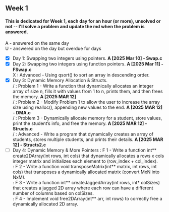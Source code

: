 ## Week 1
#### This is dedicated for Week 1, each day for an hour (or more), unsolved or not -- I'll solve a problem and update the md when the problem is answered. <br />
A - answered on the same day <br />
U - answered on the day but overdue for days <br />

- [x] Day 1: Swapping two integers using pointers. <b> A [2025 Mar 10] - Swap.c </b>
- [x] Day 2: Swapping two integers using function pointers. <b> A [2025 Mar 11] - FSwap.c </b><br />
        X : Advanced - Using qsort() to sort an array in descending order.
- [x] Day 3: Dynamic Memory Allocation & Structs. <br />
        / : Problem 1 - Write a function that dynamically allocates an integer array of size n, fills it with values from 1 to n, prints them, and then frees the memory. <b> A [2025 MAR 12] </b> <br />
        / : Problem 2 - Modify Problem 1 to allow the user to increase the array size using realloc(), appending new values to the end. <b> A [2025 MAR 12] - DMA.c </b><br /> 
        / : Problem 3 - Dynamically allocate memory for a student, store values, print the student’s info, and free the memory. <b> A [2025 MAR 12] - Structs.c </b><br />
        / : Advanced - Write a program that dynamically creates an array of students, stores multiple students, and prints their details. <b> A [2025 MAR 12] - Structs2.c </b> <br />
- [ ] Day 4: Dynamic Memory & More Pointers
          : F 1 - Write a function int** create2DArray(int rows, int cols) that dynamically allocates a rows x cols integer matrix and initializes each element to (row_index + col_index). <br />
          : F 2 - Write a function void transposeMatrix(int** matrix, int rows, int cols) that transposes a dynamically allocated matrix (convert MxN into NxM). <br />
          : F 3 - Write a function int** createJaggedArray(int rows, int* colSizes) that creates a jagged 2D array where each row can have a different number of columns based on colSizes. <br />
          : F 4 - Implement void free2DArray(int** arr, int rows) to correctly free a dynamically allocated 2D array.
